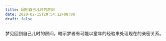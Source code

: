 ```yaml
---
title: 回到自己儿时的房间
date: 2020-02-15T20:54:12+08:00
draft: false
---
```


梦见回到自己儿时的房间，暗示梦者有可能以童年的经验来处理现在的亲密关系。<br>
